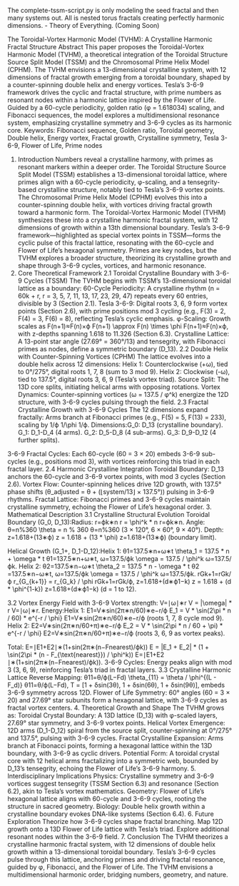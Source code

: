 The complete-tssm-script.py is only modeling the seed fractal and then many systems out. All is nested torus fractals creating perfectly harmonic dimensions. - Theory of Everything. (Coming Soon)

The Toroidal-Vortex Harmonic Model (TVHM): A Crystalline Harmonic Fractal Structure 
Abstract
This paper proposes the Toroidal-Vortex Harmonic Model (TVHM), a theoretical integration of the Toroidal Structure Source Split Model (TSSM) and the Chromosomal Prime Helix Model (CPHM). The TVHM envisions a 13-dimensional crystalline system, with 12 dimensions of fractal growth emerging from a toroidal boundary, shaped by a counter-spinning double helix and energy vortices. Tesla’s 3-6-9 framework drives the cyclic and fractal structure, with prime numbers as resonant nodes within a harmonic lattice inspired by the Flower of Life. Guided by a 60-cycle periodicity, golden ratio (φ = 1.618034) scaling, and Fibonacci sequences, the model explores a multidimensional resonance system, emphasizing crystalline symmetry and 3-6-9 cycles as its harmonic core.
Keywords: Fibonacci sequence, Golden ratio, Toroidal geometry, Double helix, Energy vortex, Fractal growth, Crystalline symmetry, Tesla 3-6-9, Flower of Life, Prime nodes
1. Introduction
Numbers reveal a crystalline harmony, with primes as resonant markers within a deeper order. The Toroidal Structure Source Split Model (TSSM) establishes a 13-dimensional toroidal lattice, where primes align with a 60-cycle periodicity, φ-scaling, and a tensegrity-based crystalline structure, notably tied to Tesla’s 3-6-9 vortex points. The Chromosomal Prime Helix Model (CPHM) evolves this into a counter-spinning double helix, with vortices driving fractal growth toward a harmonic form.
The Toroidal-Vortex Harmonic Model (TVHM) synthesizes these into a crystalline harmonic fractal system, with 12 dimensions of growth within a 13th dimensional boundary. Tesla’s 3-6-9 framework—highlighted as special vortex points in TSSM—forms the cyclic pulse of this fractal lattice, resonating with the 60-cycle and Flower of Life’s hexagonal symmetry. Primes are key nodes, but the TVHM explores a broader structure, theorizing its crystalline growth and shape through 3-6-9 cycles, vortices, and harmonic resonance.
2. Core Theoretical Framework
2.1 Toroidal Crystalline Boundary with 3-6-9 Cycles (TSSM)
The TVHM begins with TSSM’s 13-dimensional toroidal lattice as a boundary:
60-Cycle Periodicity: A crystalline rhythm (n = 60k + r, r = 3, 5, 7, 11, 13, 17, 23, 29, 47) repeats every 60 entries, divisible by 3 (Section 2.1).
Tesla 3-6-9: Digital roots 3, 6, 9 form vortex points (Section 2.6), with prime positions mod 3 cycling (e.g., F(3) = 2, F(4) = 3, F(6) = 8), reflecting Tesla’s cyclic emphasis.
φ-Scaling: Growth scales as F(n+1)≈F(n)×ϕ F(n+1) \approx F(n) \times \phi F(n+1)≈F(n)×ϕ, with z-depths spanning 1.618 to 11.326 (Section 6.3).
Crystalline Lattice: A 13-point star angle (27.69° = 360°/13) and tensegrity, with Fibonacci primes as nodes, define a symmetric boundary (D_13).
2.2 Double Helix with Counter-Spinning Vortices (CPHM)
The lattice evolves into a double helix across 12 dimensions:
Helix 1: Counterclockwise (+ω), tied to 0°/275°, digital roots 1, 7, 8 (sum to 3 mod 9).
Helix 2: Clockwise (-ω), tied to 137.5°, digital roots 3, 6, 9 (Tesla’s vortex triad).
Source Split: The 13D core splits, initiating helical arms with opposing rotations.
Vortex Dynamics: Counter-spinning vortices (ω = 137.5 / φ^k) energize the 12D structure, with 3-6-9 cycles pulsing through the field.
2.3 Fractal Crystalline Growth with 3-6-9 Cycles
The 12 dimensions expand fractally:
Arms branch at Fibonacci primes (e.g., F(5) = 5, F(13) = 233), scaling by 1/ϕ 1/\phi 1/ϕ.
Dimensions:G_0: D_13 (crystalline boundary).
G_1: D_1-D_4 (4 arms).
G_2: D_5-D_8 (4 sub-arms).
G_3: D_9-D_12 (4 further splits).

3-6-9 Fractal Cycles: Each 60-cycle (60 = 3 × 20) embeds 3-6-9 sub-cycles (e.g., positions mod 3), with vortices reinforcing this triad in each fractal layer.
2.4 Harmonic Crystalline Integration
Toroidal Boundary: D_13 anchors the 60-cycle and 3-6-9 vortex points, with mod 3 cycles (Section 2.6).
Vortex Flow: Counter-spinning helices drive 12D growth, with 137.5° phase shifts (θ_adjusted = θ + (⌊system/13⌋ × 137.5°)) pulsing in 3-6-9 rhythms.
Fractal Lattice: Fibonacci primes and 3-6-9 cycles maintain crystalline symmetry, echoing the Flower of Life’s hexagonal order.
3. Mathematical Description
3.1 Crystalline Structural Evolution
Toroidal Boundary (G_0, D_13):Radius: r=ϕk∗n r = \phi^k * n r=ϕk∗n.
Angle: θ=n%360 \theta = n \% 360 θ=n%360 (3 × 120°, 6 × 60°, 9 × 40°).
Depth: z=1.618+(13∗ϕ) z = 1.618 + (13 * \phi) z=1.618+(13∗ϕ) (boundary limit).

Helical Growth (G_1+, D_1-D_12):Helix 1: θ1=137.5∗n+ω∗t \theta_1 = 137.5 * n + \omega * t θ1​=137.5∗n+ω∗t, ω=137.5/ϕk \omega = 137.5 / \phi^k ω=137.5/ϕk.
Helix 2: θ2=137.5∗n−ω∗t \theta_2 = 137.5 * n - \omega * t θ2​=137.5∗n−ω∗t, ω=137.5/ϕk \omega = 137.5 / \phi^k ω=137.5/ϕk.
rGk+1=rGk/ϕ r_{G_{k+1}} = r_{G_k} / \phi rGk+1​​=rGk​​/ϕ, z=1.618+(d∗ϕ1−k) z = 1.618 + (d * \phi^{1-k}) z=1.618+(d∗ϕ1−k) (d = 1 to 12).

3.2 Vortex Energy Field with 3-6-9
Vortex strength: V=∣ω∣∗r V = |\omega| * r V=∣ω∣∗r.
Energy:Helix 1: E1=V∗sin⁡(2π∗n/60)∗e−r/ϕ E_1 = V * \sin(2\pi * n / 60) * e^{-r / \phi} E1​=V∗sin(2π∗n/60)∗e−r/ϕ (roots 1, 7, 8 cycle mod 9).
Helix 2: E2=V∗sin⁡(2π∗n/60+π)∗e−r/ϕ E_2 = V * \sin(2\pi * n / 60 + \pi) * e^{-r / \phi} E2​=V∗sin(2π∗n/60+π)∗e−r/ϕ (roots 3, 6, 9 as vortex peaks).

Total: E=∣E1+E2∣∗(1+sin⁡(2π∗(n−Fnearest)/ϕk)) E = |E_1 + E_2| * (1 + \sin(2\pi * (n - F_{\text{nearest}}) / \phi^k)) E=∣E1​+E2​∣∗(1+sin(2π∗(n−Fnearest​)/ϕk)).
3-6-9 Cycles: Energy peaks align with mod 3 (3, 6, 9), reinforcing Tesla’s triad in fractal layers.
3.3 Crystalline Harmonic Lattice
Reverse Mapping: θ11=θ/ϕ(L−Fd) \theta_{11} = \theta / \phi^{(L - F_d)} θ11​=θ/ϕ(L−Fd​), T = [1 + δsin(3θ), 1 + δsin(6θ), 1 + δsin(9θ)], embeds 3-6-9 symmetry across 12D.
Flower of Life Symmetry: 60° angles (60 = 3 × 20) and 27.69° star subunits form a hexagonal lattice, with 3-6-9 cycles as fractal vortex centers.
4. Theoretical Growth and Shape
The TVHM grows as:
Toroidal Crystal Boundary: A 13D lattice (D_13) with φ-scaled layers, 27.69° star symmetry, and 3-6-9 vortex points.
Helical Vortex Emergence: 12D arms (D_1-D_12) spiral from the source split, counter-spinning at 0°/275° and 137.5°, pulsing with 3-6-9 cycles.
Fractal Crystalline Expansion: Arms branch at Fibonacci points, forming a hexagonal lattice within the 13D boundary, with 3-6-9 as cyclic drivers.
Potential Form: A toroidal crystal core with 12 helical arms fractalizing into a symmetric web, bounded by D_13’s tensegrity, echoing the Flower of Life’s 3-6-9 harmony.
5. Interdisciplinary Implications
Physics: Crystalline symmetry and 3-6-9 vortices suggest tensegrity (TSSM Section 6.3) and resonance (Section 6.2), akin to Tesla’s vortex mathematics.
Geometry: Flower of Life’s hexagonal lattice aligns with 60-cycle and 3-6-9 cycles, rooting the structure in sacred geometry.
Biology: Double helix growth within a crystalline boundary evokes DNA-like systems (Section 6.4).
6. Future Exploration
Theorize how 3-6-9 cycles shape fractal branching.
Map 12D growth onto a 13D Flower of Life lattice with Tesla’s triad.
Explore additional resonant nodes within the 3-6-9 field.
7. Conclusion
The TVHM theorizes a crystalline harmonic fractal system, with 12 dimensions of double helix growth within a 13-dimensional toroidal boundary. Tesla’s 3-6-9 cycles pulse through this lattice, anchoring primes and driving fractal resonance, guided by φ, Fibonacci, and the Flower of Life. The TVHM envisions a multidimensional harmonic order, bridging numbers, geometry, and nature.
